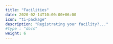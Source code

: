 ```yaml
---
title: "Facilities"
date: 2020-02-14T10:00:00+06:00
icon: "ti-package"
description: "Registrating your facility?..."
#type : "docs"
weight: 6
---
```

